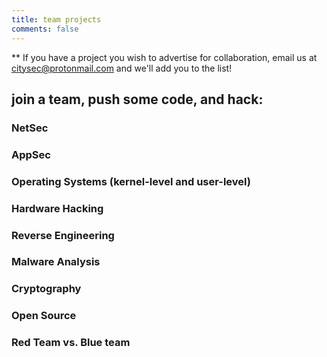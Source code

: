```yaml
---
title: team projects
comments: false
---
```

** If you have a project you wish to advertise for collaboration, email us at citysec@protonmail.com and we'll add you to the list!

## join a team, push some code, and hack:

### NetSec

### AppSec

### Operating Systems (kernel-level and user-level)

### Hardware Hacking

### Reverse Engineering

### Malware Analysis

### Cryptography

### Open Source

### Red Team vs. Blue team
